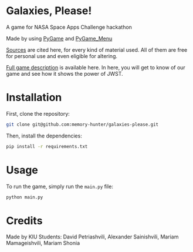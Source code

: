 # Galaxies, Please!
A game for NASA Space Apps Challenge hackathon

Made by using [PyGame](www.pygame.org/) and [PyGame_Menu](https://pygame-menu.readthedocs.io/en/4.2.8/index.html)

[Sources](./SOURCES.md) are cited here, for every kind of material used. All of them are free for personal use and even eligible for altering.

[Full game description](./HOWTO.md) is available here. In here, you will get to know of our game and see how it shows the power of JWST.

# Installation

First, clone the repository:

```bash
git clone git@github.com:memory-hunter/galaxies-please.git
```

Then, install the dependencies:

```bash
pip install -r requirements.txt
```

# Usage

To run the game, simply run the `main.py` file:

```bash
python main.py
```

# Credits

Made by KIU Students: David Petriashvili, Alexander Sainishvili, Mariam Mamageishvili, Mariam Shonia
